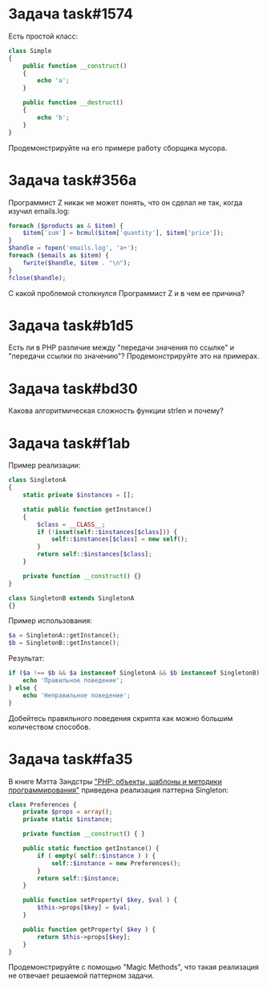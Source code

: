 # Задача task#1574

Есть простой класс:

```php
class Simple
{
    public function __construct()
    {
        echo 'a';
    }

    public function __destruct()
    {
        echo 'b';
    }
}
```

Продемонстрируйте на его примере работу сборщика мусора.

# Задача task#356a

Программист Z никак не может понять, что он сделал не так, когда изучил emails.log:

```php
foreach ($products as & $item) {
    $item['sum'] = bcmul($item['quantity'], $item['price']);
}
$handle = fopen('emails.log', 'a+');
foreach ($emails as $item) {
    fwrite($handle, $item . "\n");
}
fclose($handle);
```

С какой проблемой столкнулся Программист Z и в чем ее причина?

# Задача task#b1d5

Есть ли в PHP различие между "передачи значения по ссылке" и "передачи ссылки по значению"? Продемонстрируйте это на примерах.

# Задача task#bd30

Какова алгоритмическая сложность функции strlen и почему?

# Задача task#f1ab

Пример реализации:

```php
class SingletonA
{
    static private $instances = [];

    static public function getInstance()
    {
        $class = __CLASS__;
        if (!isset(self::$instances[$class])) {
            self::$instances[$class] = new self();
        }
        return self::$instances[$class];
    }

    private function __construct() {}
}

class SingletonB extends SingletonA
{}
```

Пример использования:

```php
$a = SingletonA::getInstance();
$b = SingletonB::getInstance();
```

Результат:

```php
if ($a !== $b && $a instanceof SingletonA && $b instanceof SingletonB) {
    echo 'Правильное поведение';
} else {
    echo 'Неправильное поведение';
}
```

Добейтесь правильного поведения скрипта как можно большим количеством способов.

# Задача task#fa35

В книге Мэтта Зандстры ["PHP: объекты, шаблоны и методики программирования"](http://www.williamspublishing.com/Books/978-5-8459-1689-1.html) приведена реализация паттерна Singleton:

```php
class Preferences {
    private $props = array();
    private static $instance;

    private function __construct() { }

    public static function getInstance() {
        if ( empty( self::$instance ) ) {
            self::$instance = new Preferences();
        }
        return self::$instance;
    }

    public function setProperty( $key, $val ) {
        $this->props[$key] = $val;
    }

    public function getProperty( $key ) {
        return $this->props[$key];
    }
}
```

Продемонстрируйте с помощью "Magic Methods", что такая реализация не отвечает решаемой паттерном задачи.

